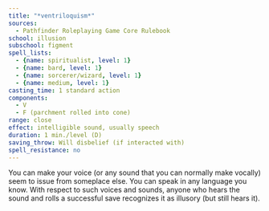 ```yaml
---
title: "*ventriloquism*"
sources:
  - Pathfinder Roleplaying Game Core Rulebook
school: illusion
subschool: figment
spell_lists:
  - {name: spiritualist, level: 1}
  - {name: bard, level: 1}
  - {name: sorcerer/wizard, level: 1}
  - {name: medium, level: 1}
casting_time: 1 standard action
components:
  - V
  - F (parchment rolled into cone)
range: close
effect: intelligible sound, usually speech
duration: 1 min./level (D)
saving_throw: Will disbelief (if interacted with)
spell_resistance: no
---
```


You can make your voice (or any sound that you can normally make vocally) seem to issue from someplace else. You can speak in any language you know. With respect to such voices and sounds, anyone who hears the sound and rolls a successful save recognizes it as illusory (but still hears it).

